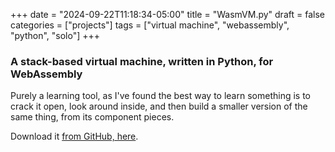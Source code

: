 +++
date = "2024-09-22T11:18:34-05:00"
title = "WasmVM.py"
draft = false
categories = ["projects"]
tags = ["virtual machine", "webassembly", "python", "solo"]
+++

### A stack-based virtual machine, written in Python, for WebAssembly

Purely a learning tool, as I've found the best way to learn something is to crack it open, look around inside, and then
build a smaller version of the same thing, from its component pieces.

Download it [from GitHub, here](https://github.com/chrisbodhi/WasmVM.py).
